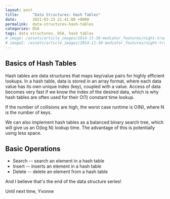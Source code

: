 ```yaml
---
layout: post
title:      "Data Structures: Hash Tables"
date:       2021-03-23 21:41:00 +0000
permalink:  data-structures-hash-tables
categories: DSA
tags: data structures, DSA, hash tables
# image: /assets/article_images/2014-11-30-mediator_features/night-track.JPG
# image2: /assets/article_images/2014-11-30-mediator_features/night-track-mobile.JPG
---
```


## Basics of Hash Tables

Hash tables are data structures that maps key/value pairs for highly efficient lookups. In a hash table, data is stored in an array format, where each data value has its own unique index (key), coupled with a value. Access of data becomes very fast if we know the index of the desired data, which is why hash tables are often used for their O(1) constant time lookup. 

If the number of collisions are high, the worst case runtime is O(N), where N is the number of keys.

We can also implement hash tables as a balanced binary search tree, which will give us an O(log N) lookup time. The advantage of this is potentially using less space.

## Basic Operations 
- Search -- search an element in a hash table
- Insert -- inserts an element in a hash table
- Delete -- delete an element from a hash table

And I believe that's the end of the data structure series!

Until next time,
Yvonne